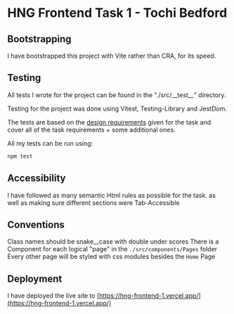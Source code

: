 # HNG Frontend Task 1 - Tochi Bedford

## Bootstrapping

I have bootstrapped this project with Vite rather than CRA, for its speed.

## Testing

All tests I wrote for the project can be found in the "./src/\_\_test\_\_" directory.

Testing for the project was done using Vitest, Testing-Library and JestDom.

The tests are based on the [design requirements](https://hng9.notion.site/Front-End-Stage-1-Task-cdaf503a796b4a5a85c5883a0a6163db) given for the task and cover all of the task requirements + some additional ones.

All my tests can be run using:

``` bash
npm test
```

## Accessibility

I have followed as many semantic Html rules as possible for the task. as well as making sure different sections were Tab-Accessible

## Conventions

Class names should be snake__case with double under scores
There is a Component for each logical "page" in the `./src/components/Pages` folder
Every other page will be styled with css modules besides the `Home` Page

## Deployment

I have deployed the live site to [https://hng-frontend-1.vercel.app/](https://hng-frontend-1.vercel.app/)